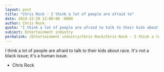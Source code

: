 ```yaml
---
layout: post
title: "Chris Rock - I think a lot of people are afraid to"
date: 2024-12-28 12:00:00 -0000
author: Chris Rock
quote: "I think a lot of people are afraid to talk to their kids about race. It's not a black issue; it's a human issue."
subject: Entertainment industry
permalink: /Entertainment industry/Chris Rock/Chris Rock - I think a lot of people are afraid to
---
```


I think a lot of people are afraid to talk to their kids about race. It's not a black issue; it's a human issue.

- Chris Rock
